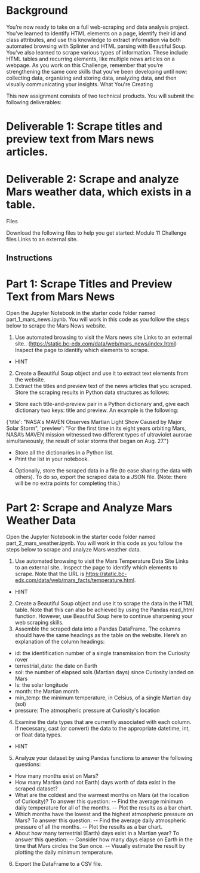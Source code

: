 # Background

You’re now ready to take on a full web-scraping and data analysis project. You’ve learned to identify HTML elements on a page, identify their id and class attributes, and use this knowledge to extract information via both automated browsing with Splinter and HTML parsing with Beautiful Soup. You’ve also learned to scrape various types of information. These include HTML tables and recurring elements, like multiple news articles on a webpage.
As you work on this Challenge, remember that you’re strengthening the same core skills that you’ve been developing until now: collecting data, organizing and storing data, analyzing data, and then visually communicating your insights.
What You're Creating

This new assignment consists of two technical products. You will submit the following deliverables:
# Deliverable 1: Scrape titles and preview text from Mars news articles.
# Deliverable 2: Scrape and analyze Mars weather data, which exists in a table.
Files

Download the following files to help you get started:
Module 11 Challenge files Links to an external site.
## Instructions

# Part 1: Scrape Titles and Preview Text from Mars News

Open the Jupyter Notebook in the starter code folder named part_1_mars_news.ipynb. You will work in this code as you follow the steps below to scrape the Mars News website.
1. Use automated browsing to visit the Mars news site Links to an external site.. (https://static.bc-edx.com/data/web/mars_news/index.html)
   Inspect the page to identify which elements to scrape.
   
- HINT
2. Create a Beautiful Soup object and use it to extract text elements from the website.
3. Extract the titles and preview text of the news articles that you scraped. Store the scraping results in Python data structures as follows:
- Store each title-and-preview pair in a Python dictionary and, give each dictionary two keys: title and preview. An example is the following:

{'title': "NASA's MAVEN Observes Martian Light Show Caused by Major Solar Storm", 
 'preview': "For the first time in its eight years orbiting Mars, NASA’s MAVEN mission witnessed two different types of ultraviolet aurorae simultaneously, the result of solar storms that began on Aug. 27."}

- Store all the dictionaries in a Python list.
- Print the list in your notebook.

4. Optionally, store the scraped data in a file (to ease sharing the data with others). To do so, export the scraped data to a JSON file. (Note: there will be no extra points for completing this.)

# Part 2: Scrape and Analyze Mars Weather Data

Open the Jupyter Notebook in the starter code folder named part_2_mars_weather.ipynb. 
You will work in this code as you follow the steps below to scrape and analyze Mars weather data.

1. Use automated browsing to visit the Mars Temperature Data Site Links to an external site.. 
Inspect the page to identify which elements to scrape. Note that the URL is https://static.bc-edx.com/data/web/mars_facts/temperature.html.
- HINT
2. Create a Beautiful Soup object and use it to scrape the data in the HTML table. Note that this can also be achieved by using the Pandas read_html function. However, use Beautiful Soup here to continue sharpening your web scraping skills.
3. Assemble the scraped data into a Pandas DataFrame. The columns should have the same headings as the table on the website. Here’s an explanation of the column headings:
- id: the identification number of a single transmission from the Curiosity rover
- terrestrial_date: the date on Earth
- sol: the number of elapsed sols (Martian days) since Curiosity landed on Mars
- ls: the solar longitude
- month: the Martian month
- min_temp: the minimum temperature, in Celsius, of a single Martian day (sol)
- pressure: The atmospheric pressure at Curiosity's location
4. Examine the data types that are currently associated with each column. If necessary, cast (or convert) the data to the appropriate datetime, int, or float data types.

- HINT
5. Analyze your dataset by using Pandas functions to answer the following questions:
- How many months exist on Mars?
- How many Martian (and not Earth) days worth of data exist in the scraped dataset?
- What are the coldest and the warmest months on Mars (at the location of Curiosity)? To answer this question:
-- Find the average minimum daily temperature for all of the months.
-- Plot the results as a bar chart.
- Which months have the lowest and the highest atmospheric pressure on Mars? To answer this question:
-- Find the average daily atmospheric pressure of all the months.
-- Plot the results as a bar chart.
- About how many terrestrial (Earth) days exist in a Martian year? To answer this question:
-- Consider how many days elapse on Earth in the time that Mars circles the Sun once.
-- Visually estimate the result by plotting the daily minimum temperature.
6. Export the DataFrame to a CSV file.

